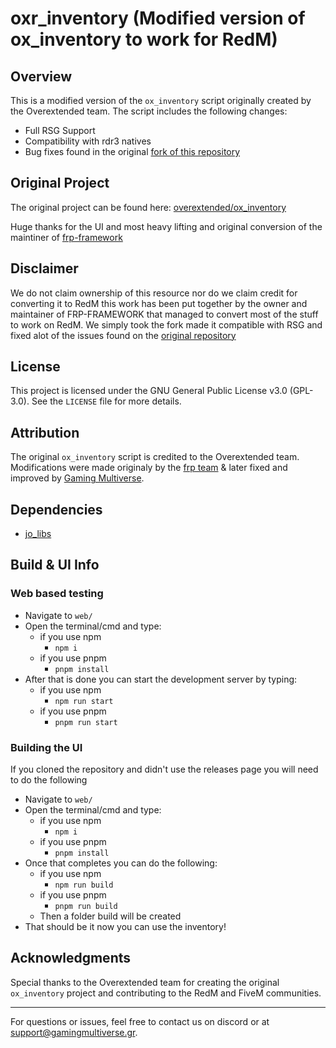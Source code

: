 # oxr_inventory (Modified version of ox_inventory to work for RedM)

## Overview
This is a modified version of the `ox_inventory` script originally created by the Overextended team. The script includes the following changes:

- Full RSG Support
- Compatibility with rdr3 natives
- Bug fixes found in the original [fork of this repository](https://github.com/Faroeste-Roleplay/ox_inventory)

## Original Project
The original project can be found here: [overextended/ox_inventory](https://github.com/overextended/ox_inventory)

Huge thanks for the UI and most heavy lifting and original conversion of the maintiner of [frp-framework](https://github.com/Faroeste-Roleplay)

## Disclaimer
We do not claim ownership of this resource nor do we claim credit for converting it to RedM this work has been put together
by the owner and maintainer of FRP-FRAMEWORK that managed to convert most of the stuff to work on RedM. We simply took the fork made it
compatible with RSG and fixed alot of the issues found on the [original repository](https://github.com/Faroeste-Roleplay/ox_inventory)

## License
This project is licensed under the GNU General Public License v3.0 (GPL-3.0). See the `LICENSE` file for more details.

## Attribution
The original `ox_inventory` script is credited to the Overextended team.
Modifications were made originaly by the [frp team](https://discord.gg/uVDf5kGbB8) & later fixed and improved by [Gaming Multiverse](https://github.com/gaming-multiverse).

## Dependencies
- [jo_libs](https://github.com/Jump-On-Studios/RedM-jo_libs)

## Build & UI Info

### Web based testing
- Navigate to `web/`
- Open the terminal/cmd and type:
    - if you use npm
        - `npm i`
    - if you use pnpm
        - `pnpm install`
- After that is done you can start the development server by typing:
    - if you use npm
        - `npm run start`
    - if you use pnpm
        - `pnpm run start`

### Building the UI
If you cloned the repository and didn't use the releases page you will need to do the following
- Navigate to `web/`
- Open the terminal/cmd and type:
    - if you use npm
        - `npm i`
    - if you use pnpm
        - `pnpm install`
- Once that completes you can do the following:
    - if you use npm
        - `npm run build`
    - if you use pnpm
        - `pnpm run build`
    - Then a folder build will be created
- That should be it now you can use the inventory!

## Acknowledgments
Special thanks to the Overextended team for creating the original `ox_inventory` project and contributing to the RedM and FiveM communities.

---
For questions or issues, feel free to contact us on discord or at support@gamingmultiverse.gr.

